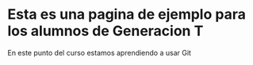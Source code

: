 # Esta es una pagina de ejemplo para los alumnos de Generacion T

En este punto del curso estamos aprendiendo a usar Git
